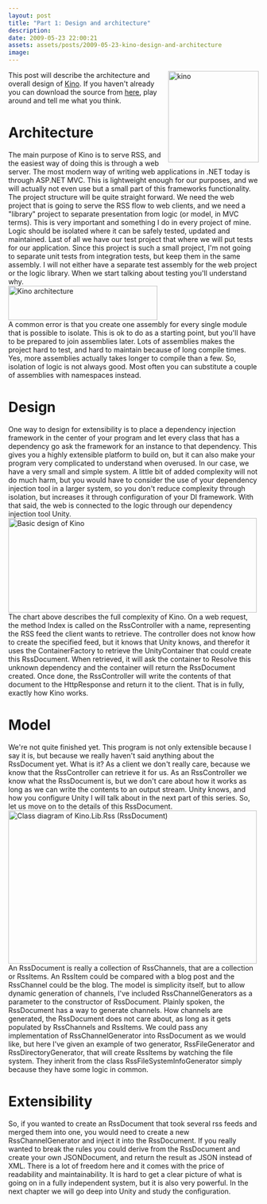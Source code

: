 ```yaml
---
layout: post
title: "Part 1: Design and architecture"
description:
date: 2009-05-23 22:00:21
assets: assets/posts/2009-05-23-kino-design-and-architecture
image: 
---
```


<p><img class="alignright size-full wp-image-329" style="float: right;" title="kino" src="http://litemedia.info/media/Default/Mint/kino.jpg" alt="kino" width="182" height="184" /><span style="font-weight: normal;"> This post will describe the architecture and overall design of <a href="http://mint.litemedia.se/2009/05/23/kino-everything-to-rss/">Kino</a>. If you haven't already you can download the source from <a title="Kino source code" href="http://mint.litemedia.se/kino/">here</a>, play around and tell me what you think.</span></p>
<h1>Architecture</h1>
<p>The main purpose of Kino is to serve RSS, and the easiest way of doing this is through a web server. The most modern way of writing web applications in .NET today is through ASP.NET MVC. This is lightweight enough for our purposes, and we will actually not even use but a small part of this frameworks functionality.  The project structure will be quite straight forward. We need the web project that is going to serve the RSS flow to web clients, and we need a "library" project to separate presentation from logic (or model, in MVC terms). This is very important and something I do in every project of mine. Logic should be isolated where it can be safely tested, updated and maintained.  Last of all we have our test project that where we will put tests for our application. Since this project is such a small project, I'm not going to separate unit tests from integration tests, but keep them in the same assembly. I will not either have a separate test assembly for the web project or the logic library. When we start talking about testing you'll understand why.  <img class="alignnone size-full wp-image-347" title="Kino architecture" src="http://litemedia.info/media/Default/Mint/kino_architecture1.png" alt="Kino architecture" width="300" height="69" style="margin-right: 100%;" /> A common error is that you create one assembly for every single module that is possible to isolate. This is ok to do as a starting point, but you'll have to be prepared to join assemblies later. Lots of assemblies makes the project hard to test, and hard to maintain because of long compile times. Yes, more assemblies actually takes longer to compile than a few. So, isolation of logic is not always good. Most often you can substitute a couple of assemblies with namespaces instead.</p>
<h1>Design</h1>
<p>One way to design for extensibility is to place a dependency injection framework in the center of your program and let every class that has a dependency go ask the framework for an instance to that dependency. This gives you a highly extensible platform to build on, but it can also make your program very complicated to understand when overused.  In our case, we have a very small and simple system.  A little bit of added complexity will not do much harm, but you would have to consider the use of your dependency injection tool in a larger system, so you don't reduce complexity through isolation, but increases it through configuration of your DI framework.  With that said, the web is connected to the logic through our dependency injection tool Unity.  <img class="size-full" title="Kino design" src="http://litemedia.info/media/Default/Mint/design.png" alt="Basic design of Kino" width="500" height="190" style="margin-right: 100%;" /> The chart above describes the full complexity of Kino. On a web request, the method Index is called on the RssController with a name, representing the RSS feed the client wants to retrieve. The controller does not know how to create the specified feed, but it knows that Unity knows, and therefor it uses the ContainerFactory to retrieve the UnityContainer that could create this RssDocument. When retrieved, it will ask the container to Resolve this unknown dependency and the container will return the RssDocument created. Once done, the RssController will write the contents of that document to the HttpResponse and return it to the client.  That is in fully, exactly how Kino works.</p>
<h1>Model</h1>
<p>We're not quite finished yet. This program is not only extensible because I say it is, but because we really haven't said anything about the RssDocument yet. What is it? As a client we don't really care, because we know that the RssController can retrieve it for us. As an RssController we know what the RssDocument is, but we don't care about how it works as long as we can write the contents to an output stream.  Unity knows, and how you configure Unity I will talk about in the next part of this series. So, let us move on to the details of this RssDocument.  <img class="size-full" title="Class diagram of Kino.Lib.Rss" src="http://litemedia.info/media/Default/Mint/rssclassdiagram.png" alt="Class diagram of Kino.Lib.Rss (RssDocument)" width="500" height="308" style="margin-right: 100%;" /> An RssDocument is really a collection of RssChannels, that are a collection or RssItems. An RssItem could be compared with a blog post and the RssChannel could be the blog. The model is simplicity itself, but to allow dynamic generation of channels, I've included RssChannelGenerators as a parameter to the constructor of RssDocument.  Plainly spoken, the RssDocument has a way to generate channels. How channels are generated, the RssDocument does not care about, as long as it gets populated by RssChannels and RssItems. We could pass any implementation of RssChannelGenerator into RssDocument as we would like, but here I've given an example of two generator, RssFileGenerator and RssDirectoryGenerator, that will create RssItems by watching the file system. They inherit from the class RssFileSystemInfoGenerator simply because they have some logic in common.</p>
<h1>Extensibility</h1>
<p>So, if you wanted to create an RssDocument that took several rss feeds and merged them into one, you would need to create a new RssChannelGenerator and inject it into the RssDocument. If you really wanted to break the rules you could derive from the RssDocument and create your own JSONDocument, and return the result as JSON instead of XML. There is a lot of freedom here and it comes with the price of readability and maintainability. It is hard to get a clear picture of what is going on in a fully independent system, but it is also very powerful.  In the next chapter we will go deep into Unity and study the configuration.</p>
